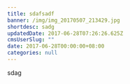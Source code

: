 ```yaml
---
title: sdafsadf
banner: /img/img_20170507_213429.jpg
shortdesc: sadg
updatedDate: 2017-06-28T07:26:26.625Z
cmsUserSlug: ""
date: 2017-06-28T00:00:00+08:00
categories: null
---
```


sdag